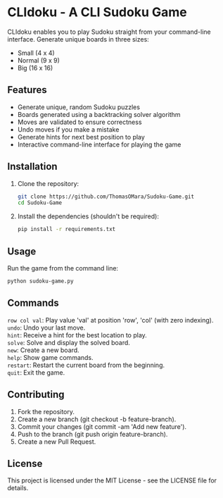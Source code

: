 # CLIdoku - A CLI Sudoku Game

CLIdoku enables you to play Sudoku straight from your command-line interface. Generate unique boards in three sizes:
- Small (4 x 4)
- Normal (9 x 9)
- Big (16 x 16)

## Features

- Generate unique, random Sudoku puzzles
- Boards generated using a backtracking solver algorithm
- Moves are validated to ensure correctness
- Undo moves if you make a mistake
- Generate hints for next best position to play
- Interactive command-line interface for playing the game

## Installation

1. Clone the repository:
    ```sh
    git clone https://github.com/ThomasOMara/Sudoku-Game.git
    cd Sudoku-Game
    ```

1. Install the dependencies (shouldn't be required):
    ```sh
    pip install -r requirements.txt
    ```

## Usage

Run the game from the command line:
```sh
python sudoku-game.py
```

## Commands

`row col val`: Play value 'val' at position 'row', 'col' (with zero indexing).  
`undo`: Undo your last move.  
`hint`: Receive a hint for the best location to play.  
`solve`: Solve and display the solved board.  
`new`: Create a new board.  
`help`: Show game commands.  
`restart`: Restart the current board from the beginning.  
`quit`: Exit the game.  

## Contributing

1. Fork the repository.
1. Create a new branch (git checkout -b feature-branch).
1. Commit your changes (git commit -am 'Add new feature').
1. Push to the branch (git push origin feature-branch).
1. Create a new Pull Request.

## License

This project is licensed under the MIT License - see the LICENSE file for details.
